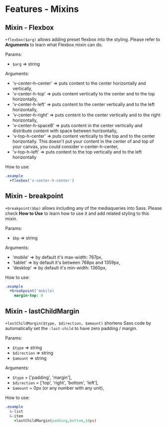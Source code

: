 # Features - Mixins

## Mixin - Flexbox

`+flexbox($arg)` allows adding preset flexbox into the styling. Please refer to __Arguments__ to learn what Flexbox mixin can do.

Params:
- `$arg` => string

Arguments:
- 'v-center-h-center' => puts content to the center horizontally and vertically,
- 'v-center-h-top'    => puts content vertically to the center and to the top horizontally,
- 'v-center-h-left'   => puts content to the center vertically and to the left horizontally,
- 'v-center-h-right'  => puts content to the center vertically and to the right horizontally,
- 'v-center-h-spaceB' => puts content in the center vertically and distribute content with space between horizontally,
- 'v-top-h-center'    => puts content vertically to the top and  to the center horizontally. This doesn't put your content in the center of and top of your canvas, you could consider  v-center-h-center,
- 'v-top-h-left'      => puts content to the top vertically and to the left horizontally

How to use:
```sass
.example
  +flexbox('v-center-h-center')
```

## Mixin - breakpoint

`+breakpoint($bp)` allows including any of the mediaqueries into Sass. Please check __How to Use__ to learn how to use it and add related styling to this mixin.

Params:
- `$bp` => string

Arguments:
- 'mobile'  => by default it's max-width: 767px,
- 'tablet'  => by default it's between 768px and 1359px,
- 'desktop' => by default it's min-width: 1360px,

How to use:
```sass
.example
  +breakpoint('mobile)
    margin-top: 0
```

## Mixin - lastChildMargin

`+lastChildMargin($type, $direction, $amount)` shortens Sass code by automatically set the `:last-child` to have zero padding / margin.

Params:
- `$type` => string
- `$direction` => string
- `$amount` => string

Arguments:
- `$type` = ['padding', 'margin'],
- `$direction` = ['top', 'right', 'bottom', 'left'],
- `$amount` = 0px (or any number with any unit),


How to use:
```sass
.example
  &-list
  &-item
    +lastChildMargin(padding,bottom,10px)
```